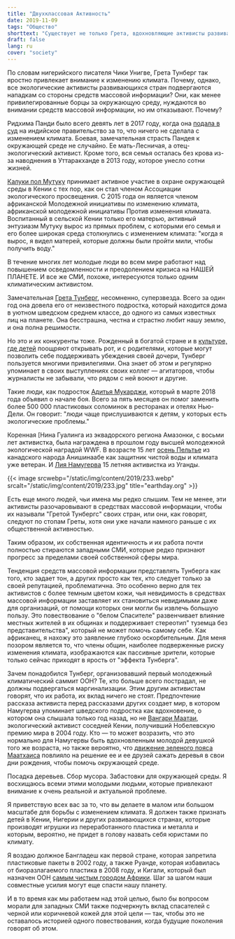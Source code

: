 ```yaml
---
title: "Двухклассовая Активность"
date: 2019-11-09
tags: "Общество"
shorttext: "Существует не только Грета, вдохновляющие активисты развивающихся стран игнорируются в средствах массовой информации."
draft: false
lang: ru
cover: "society"
---
```


По словам нигерийского писателя Чики Унигве, Грета Тунберг так яростно привлекает внимание к изменению климата. Почему, однако, все экологические активисты развивающихся стран подвергаются нападкам со стороны средств массовой информации? Они, как менее привилегированные борцы за окружающую среду, нуждаются во внимании средств массовой информации, но им отказывают. Почему?

Ридхима Панди было всего девять лет в 2017 году, когда она [подала в суд](https://www.theguardian.com/commentisfree/2013/jun/28/india-floods-man-made-disaster "India floods: a man-made disaster") на индийское правительство за то, что ничего не сделала с изменением климата. Боевая, замечательная страсть Пандея к окружающей среде не случайно. Ее мать-Лесничая, а отец-экологический активист. Кроме того, вся семья осталась без крова из-за наводнения в Уттаракханде в 2013 году, которое унесло сотни жизней.

[Калуки пол Мутуку](https://greentreasurersfarms.wordpress.com/my-story/ "Green Treasures Farms") принимает активное участие в охране окружающей среды в Кении с тех пор, как он стал членом Ассоциации экологического просвещения. С 2015 года он является членом африканской Молодежной инициативы по изменению климата, африканской молодежной инициативы Против изменения климата. Воспитанный в сельской Кении только его матерью, активный энтузиазм Мутуку вырос из прямых проблем, с которыми его семья и его более широкая среда столкнулись с изменением климата: "когда я вырос, я видел матерей, которые должны были пройти мили, чтобы получить воду."

В течение многих лет молодые люди во всем мире работают над повышением осведомленности и преодолением кризиса на НАШЕЙ ПЛАНЕТЕ. И все же СМИ, похоже, интересуются только одним климатическим активистом.

Замечательная [Грета Тунберг](https://www.theguardian.com/world/2019/mar/11/greta-thunberg-schoolgirl-climate-change-warrior-some-people-can-let-things-go-i-cant "Greta Thunberg, schoolgirl climate change warrior: 'Some people can let things go. I can’t'"), несомненно, суперзвезда. Всего за один год она довела его от неизвестного подростка, который находится дома в уютном шведском среднем классе, до одного из самых известных лиц на планете. Она бесстрашна, честна и страстно любит нашу землю, и она полна решимости.

Но это и их конкуренты тоже. Рожденный в богатой стране и в [культуре, где детей](https://www.nationalobserver.com/2018/06/04/news/india-trio-unlikely-heroes-wages-war-plastic "In India, a trio of unlikely heroes wages war on plastic") поощряют открывать рот, и с родителями, которые могут позволить себе поддерживать убеждения своей дочери, Тунберг пользуется многими привилегиями. Она знает об этом и регулярно упоминает в своих выступлениях своих коллег — агитаторов, чтобы журналисты не забывали, что рядом с ней воюют и другие.

Такие люди, как подросток [Адитья Мукарджи](http://wwf.panda.org/?327434 "Environmental and indigenous rights activist to receive WWF’s top youth conservation award"), который в марте 2018 года объявил о начале боя. Всего за пять месяцев он помог заменить более 500 000 пластиковых соломинок в ресторанах и отелях Нью-Дели. Он говорит: "люди чаще прислушиваются к детям, у которых есть экологические проблемы."

Коренная [Нина Гуалинга из эквадорского региона Амазонки, с восьми лет активистка, была награждена в прошлом году высшей молодежной экологической наградой WWF. В возрасте 15 лет [осень Пельтье](https://www.vice.com/en_ca/article/8xwvx3/the-indigenous-teen-who-confronted-trudeau-about-unsafe-water-took-on-the-un "The Indigenous Teen Who Confronted Trudeau About Unsafe Water Took On the UN") из канадского народа Анишинаабе как защитник чистой воды и климата уже ветеран. И [Лия Намугерва](https://www.earthday.org/2019/06/06/school-strike-for-climate-a-day-in-the-life-of-fridays-for-future-uganda-student-striker-leah-namugerwa/ "School Strike for Climate: A day in the life of Ugandan student striker Leah Namugerwa") 15 летняя активистка из Уганды.

{{< image srcwebp="/static/img/content/2019/233.webp" srcalt="/static/img/content/2019/233.jpg" title="earthday.org" >}}

Есть еще много людей, чьи имена мы редко слышим. Тем не менее, эти активисты разочаровывают в средствах массовой информации, чтобы их называли "Гретой Тунбергс" своих стран, или они, как говорят, следуют по стопам Греты, хотя они уже начали намного раньше с их общественной активностью.

Таким образом, их собственная идентичность и их работа почти полностью стираются западными СМИ, которые редко признают прогресс за пределами своей собственной сферы мира.

Тенденция средств массовой информации представлять Тунберга как того, кто задает тон, а других просто как тех, кто следует только за своей репутацией, проблематична. Это особенно верно для тех активистов с более темным цветом кожи, чья невидимость в средствах массовой информации заставляет их становиться невидимыми даже для организаций, от помощи которых они могли бы извлечь большую пользу. Это повествование о "белом Спасителе" развенчивает влияние местных жителей в их общинах и поддерживает стереотип" туземца без представительства", который не может помочь самому себе. Как африканец, я нахожу это заявление глубоко оскорбительным. Для меня позором является то, что члены общин, наиболее подверженные риску изменения климата, изображаются как пассивные зрители, которые только сейчас приходят в ярость от "эффекта Тунберга".

Зачем понадобился Тунберг, организовавший первый молодежный климатический саммит ООН? Те, кто больше всего пострадал, не должны подвергаться маргинализации. Этим другим активистам говорят, что их работа, их вклад ничего не стоят. Предпочтение рассказа активиста перед рассказами других создает мир, в котором Намугерва упоминает шведского подростка как вдохновение, о котором она слышала только год назад, но не [Вангари Маатаи](https://www.greenbeltmovement.org/wangari-maathai "Wangari Maathai"), экологический активист соседней Кении, получивший Нобелевскую премию мира в 2004 году. Кто — то может возразить, что это нормально для Намугервы быть вдохновленным молодой девушкой того же возраста, но также вероятно, что [движение зеленого пояса Маатхаиса](https://www.greenbeltmovement.org/who-we-are "Maathais Green Belt Movement") повлияло на решение ее и ее друзей сажать деревья в свои дни рождения, чтобы помочь окружающей среде.

Посадка деревьев. Сбор мусора. Забастовки для окружающей среды. Я восхищаюсь всеми этими молодыми людьми, которые привлекают внимание к очень реальной и актуальной проблеме.

Я приветствую всех вас за то, что вы делаете в малом или большом масштабе для борьбы с изменением климата. Я должен также признать детей в Кении, Нигерии и других развивающихся странах, которые производят игрушки из переработанного пластика и металла и которым, вероятно, не придет в голову назвать себя юристами по климату.

Я воздаю должное Бангладеш как первой стране, которая запретила пластиковые пакеты в 2002 году, а также Руанде, которая избавилась от биоразлагаемого пластика в 2008 году, и Кигали, который был назначен ООН [самым чистым городом Африки](https://www.theguardian.com/cities/2015/jun/15/cleanest-city-world-calgary-singapore "Which is the cleanest city in the world?"). Шаг за шагом наши совместные усилия могут еще спасти нашу планету.

И в то время как мы работаем над этой целью, было бы вопросом морали для западных СМИ также подчеркнуть вклад спасателей с черной или коричневой кожей для этой цели — так, чтобы это не оставалось историей одного повествования, когда будущие поколения говорят об этом.

